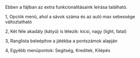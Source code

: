 Ebben a fájlban az extra funkcionalitásaink leírása található.

1,	Opciók menü, ahol a sávok száma és az autó max sebessége változtatható

2,	Két féle akadály (kátyú) is létezik: kicsi, nagy (light, fatal)

3,	Ranglista beleépítve a játékba a pontszámok alapján

4,	Egyébb menüpontok: Segítség, Kreditek, Kilépés